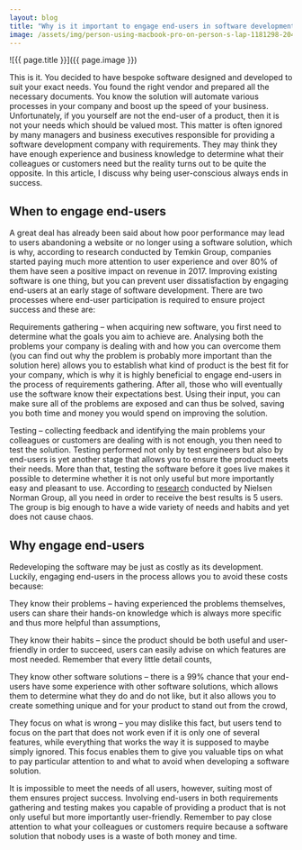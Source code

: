 ```yaml
---
layout: blog
title: "Why is it important to engage end-users in software development?"
image: /assets/img/person-using-macbook-pro-on-person-s-lap-1181298-2048x1367.jpg
---
```

![{{ page.title }}]({{ page.image }})

This is it. You decided to have bespoke software designed and developed to suit your exact needs. You found the right vendor and prepared all the necessary documents. You know the solution will automate various processes in your company and boost up the speed of your business. Unfortunately, if you yourself are not the end-user of a product, then it is not your needs which should be valued most. This matter is often ignored by many managers and business executives responsible for providing a software development company with requirements. They may think they have enough experience and business knowledge to determine what their colleagues or customers need but the reality turns out to be quite the opposite. In this article, I discuss why being user-conscious always ends in success.

## When to engage end-users
A great deal has already been said about how poor performance may lead to users abandoning a website or no longer using a software solution, which is why, according to research conducted by Temkin Group, companies started paying much more attention to user experience and over 80% of them have seen a positive impact on revenue in 2017. Improving existing software is one thing, but you can prevent user dissatisfaction by engaging end-users at an early stage of software development. There are two processes where end-user participation is required to ensure project success and these are:

Requirements gathering – when acquiring new software, you first need to determine what the goals you aim to achieve are. Analysing both the problems your company is dealing with and how you can overcome them (you can find out why the problem is probably more important than the solution here) allows you to establish what kind of product is the best fit for your company, which is why it is highly beneficial to engage end-users in the process of requirements gathering. After all, those who will eventually use the software know their expectations best. Using their input, you can make sure all of the problems are exposed and can thus be solved, saving you both time and money you would spend on improving the solution.

Testing – collecting feedback and identifying the main problems your colleagues or customers are dealing with is not enough, you then need to test the solution. Testing performed not only by test engineers but also by end-users is yet another stage that allows you to ensure the product meets their needs. More than that, testing the software before it goes live makes it possible to determine whether it is not only useful but more importantly easy and pleasant to use. According to [research](https://www.nngroup.com/articles/why-you-only-need-to-test-with-5-users/) conducted by Nielsen Norman Group, all you need in order to receive the best results is 5 users. The group is big enough to have a wide variety of needs and habits and yet does not cause chaos.

## Why engage end-users
Redeveloping the software may be just as costly as its development. Luckily, engaging end-users in the process allows you to avoid these costs because:

They know their problems – having experienced the problems themselves, users can share their hands-on knowledge which is always more specific and thus more helpful than assumptions,

They know their habits – since the product should be both useful and user-friendly in order to succeed, users can easily advise on which features are most needed. Remember that every little detail counts,

They know other software solutions – there is a 99% chance that your end-users have some experience with other software solutions, which allows them to determine what they do and do not like, but it also allows you to create something unique and for your product to stand out from the crowd,

They focus on what is wrong – you may dislike this fact, but users tend to focus on the part that does not work even if it is only one of several features, while everything that works the way it is supposed to maybe simply ignored. This focus enables them to give you valuable tips on what to pay particular attention to and what to avoid when developing a software solution.

It is impossible to meet the needs of all users, however, suiting most of them ensures project success. Involving end-users in both requirements gathering and testing makes you capable of providing a product that is not only useful but more importantly user-friendly. Remember to pay close attention to what your colleagues or customers require because a software solution that nobody uses is a waste of both money and time.
